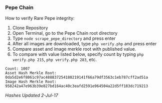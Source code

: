 ### Pepe Chain

How to verify Rare Pepe integrity:

1. Clone Repository
2. Open Terminal, go to the Pepe Chain root directory
3. Type ```node scrape_pepe_directory``` and press enter
4. After all images are downloaded, type ```php verify.php``` and press enter
5. Compare asset and image merkle root with published value.  
6. To compare with value listed below, specify count by typing ```php verify.php 215```, ```php verify.php 283```, etc.



````
Count: 1007
Asset Hash Merkle Root: 0da5d2e6f8061c97ac488837254180219141f66a79df3563c1eb787cff2ad51a
Image Hash Merkle Root: 958242a47e963b39e827bd164ac40c3eafd2591e964504a22d5ff183dc719213
````

*Hashes Updated 2-Jul-17*

